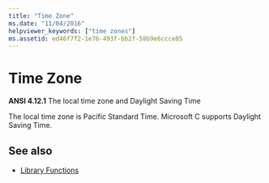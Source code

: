```yaml
---
title: "Time Zone"
ms.date: "11/04/2016"
helpviewer_keywords: ["time zones"]
ms.assetid: ed46f7f2-1e76-493f-bb2f-58b9e6ccce85
---
```

# Time Zone

**ANSI 4.12.1** The local time zone and Daylight Saving Time

The local time zone is Pacific Standard Time. Microsoft C supports Daylight Saving Time.

## See also

- [Library Functions](../c-language/library-functions.md)
